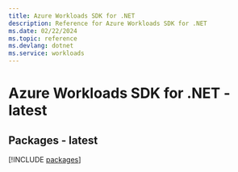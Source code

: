 ```yaml
---
title: Azure Workloads SDK for .NET
description: Reference for Azure Workloads SDK for .NET
ms.date: 02/22/2024
ms.topic: reference
ms.devlang: dotnet
ms.service: workloads
---
```

# Azure Workloads SDK for .NET - latest
## Packages - latest
[!INCLUDE [packages](workloads-index.md)]